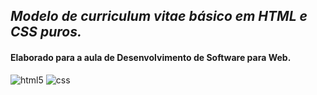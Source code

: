 <h2 align="left"><i>Modelo de curriculum vitae básico em HTML e CSS puros.</i></h2>
<h4 align="left">Elaborado para a aula de Desenvolvimento de Software para Web.</h4>

<img src="https://img.shields.io/badge/HTML5-E34F26?style=for-the-badge&logo=html5&logoColor=white" alt="html5"/>
<img src="https://img.shields.io/badge/CSS-239120?&style=for-the-badge&logo=css3&logoColor=white" alt="css"/>
